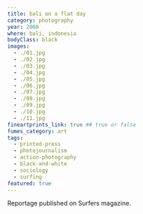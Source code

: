 ```yaml
---
title: bali on a flat day
category: photography
year: 2008
where: bali, indonesia
bodyClass: black
images:
  - ./01.jpg
  - ./02.jpg
  - ./03.jpg
  - ./04.jpg
  - ./05.jpg
  - ./06.jpg
  - ./07.jpg
  - ./08.jpg
  - ./09.jpg
  - ./10.jpg
  - ./11.jpg
fineartprints_link: true ## true or false
fumes_category: art
tags:
  - printed-press
  - photojournalism
  - action-photography
  - black-and-white
  - sociology
  - surfing
featured: true
---
```


Reportage published on Surfers magazine.
